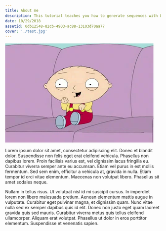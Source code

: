 ```yaml
---
title: About me
description: This tutorial teaches you how to generate sequences with LINQ, write methods for use in LINQ queries, and distinguish between eager and lazy evaluation.
date: 10/29/2018
assetid: 0db12548-82cb-4903-ac88-13103d70aa77
cover: './test.jpg'
---
```


![Gif Test](giphy.webp)

Lorem ipsum dolor sit amet, consectetur adipiscing elit. Donec et blandit dolor. Suspendisse non felis eget erat eleifend vehicula. Phasellus non dapibus lorem. Proin facilisis varius est, vel dignissim lacus fringilla eu. Curabitur viverra semper ante eu accumsan. Etiam vel purus in est mollis fermentum. Sed sem enim, efficitur a vehicula at, gravida in nulla. Etiam tempor id orci vitae elementum. Maecenas non volutpat libero. Phasellus sit amet sodales neque.

Nullam in tellus risus. Ut volutpat nisl id mi suscipit cursus. In imperdiet lorem non libero malesuada pretium. Aenean elementum mattis augue in vulputate. Curabitur eget pulvinar magna, et dignissim quam. Nunc vitae nulla sed ex semper dapibus quis id elit. Donec non justo eget quam laoreet gravida quis sed mauris. Curabitur viverra metus quis tellus eleifend ullamcorper. Aliquam erat volutpat. Phasellus ut dolor in eros porttitor elementum. Suspendisse et venenatis sapien.
